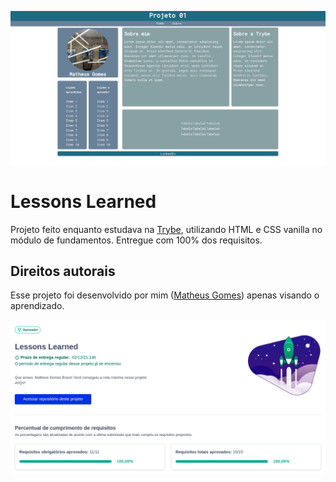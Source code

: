 ![Lessons Learned](imgs/projeto01.png)

# Lessons Learned
Projeto feito enquanto estudava na [Trybe](https://www.betrybe.com/), utilizando HTML e CSS vanilla no módulo de fundamentos. Entregue com 100% dos requisitos.

## Direitos autorais

Esse projeto foi desenvolvido por mim ([Matheus Gomes](https://www.linkedin.com/in/matheusgb/)) apenas visando o aprendizado.

![100%](imgs/100.png)
